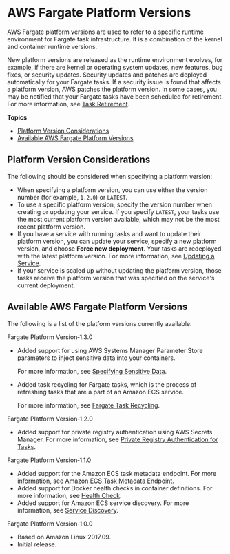 # AWS Fargate Platform Versions<a name="platform_versions"></a>

AWS Fargate platform versions are used to refer to a specific runtime environment for Fargate task infrastructure\. It is a combination of the kernel and container runtime versions\. 

New platform versions are released as the runtime environment evolves, for example, if there are kernel or operating system updates, new features, bug fixes, or security updates\. Security updates and patches are deployed automatically for your Fargate tasks\. If a security issue is found that affects a platform version, AWS patches the platform version\. In some cases, you may be notified that your Fargate tasks have been scheduled for retirement\. For more information, see [Task Retirement](task-retirement.md)\.

**Topics**
+ [Platform Version Considerations](#platform-version-considerations)
+ [Available AWS Fargate Platform Versions](#available_pv)

## Platform Version Considerations<a name="platform-version-considerations"></a>

The following should be considered when specifying a platform version:
+ When specifying a platform version, you can use either the version number \(for example, `1.2.0`\) or `LATEST`\.
+ To use a specific platform version, specify the version number when creating or updating your service\. If you specify `LATEST`, your tasks use the most current platform version available, which may not be the most recent platform version\.
+ If you have a service with running tasks and want to update their platform version, you can update your service, specify a new platform version, and choose **Force new deployment**\. Your tasks are redeployed with the latest platform version\. For more information, see [Updating a Service](update-service.md)\.
+ If your service is scaled up without updating the platform version, those tasks receive the platform version that was specified on the service's current deployment\.

## Available AWS Fargate Platform Versions<a name="available_pv"></a>

The following is a list of the platform versions currently available:

Fargate Platform Version‐1\.3\.0  
+ Added support for using AWS Systems Manager Parameter Store parameters to inject sensitive data into your containers\.

  For more information, see [Specifying Sensitive Data](specifying-sensitive-data.md)\.
+ Added task recycling for Fargate tasks, which is the process of refreshing tasks that are a part of an Amazon ECS service\.

  For more information, see [Fargate Task Recycling](task-recycle.md)\.

Fargate Platform Version‐1\.2\.0  
+ Added support for private registry authentication using AWS Secrets Manager\. For more information, see [Private Registry Authentication for Tasks](private-auth.md)\.

Fargate Platform Version‐1\.1\.0  
+ Added support for the Amazon ECS task metadata endpoint\. For more information, see [Amazon ECS Task Metadata Endpoint](task-metadata-endpoint.md)\.
+ Added support for Docker health checks in container definitions\. For more information, see [Health Check](task_definition_parameters.md#container_definition_healthcheck)\.
+ Added support for Amazon ECS service discovery\. For more information, see [Service Discovery](service-discovery.md)\.

Fargate Platform Version‐1\.0\.0  
+ Based on Amazon Linux 2017\.09\.
+ Initial release\.